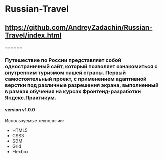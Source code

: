 # Russian-Travel

## https://github.com/AndreyZadachin/Russian-Travel/index.html

======

### Путешествие по России представляет собой одностраничный сайт, который позволяет ознакомиться с внутренним туризмом нашей страны. Первый самостоятельный проект, с применением адаптивной верстки под различные разрешения экрана, выполненный в рамках обучения на курсах Фронтенд-разработки Яндекс.Практикум.

#### version v1.0.0

Используемые технологии:

- HTML5
- CSS3
- БЭМ
- Grid
- Flexbox
